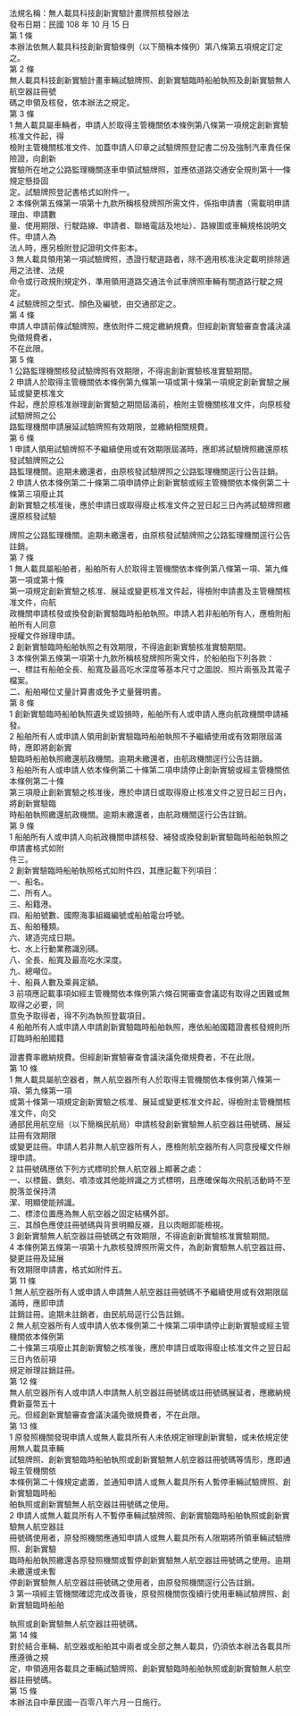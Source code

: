 法規名稱：無人載具科技創新實驗計畫牌照核發辦法  
發布日期：民國 108 年 10 月 15 日  
第 1 條  
本辦法依無人載具科技創新實驗條例（以下簡稱本條例）第八條第五項規定訂定之。  
第 2 條  
無人載具科技創新實驗計畫車輛試驗牌照、創新實驗臨時船舶執照及創新實驗無人航空器註冊號  
碼之申領及核發，依本辦法之規定。  
第 3 條  
1 無人載具屬車輛者，申請人於取得主管機關依本條例第八條第一項規定創新實驗核准文件起，得  
檢附主管機關核准文件、加蓋申請人印章之試驗牌照登記書二份及強制汽車責任保險證，向創新  
實驗所在地之公路監理機關逐車申領試驗牌照，並應依道路交通安全規則第十一條規定懸掛固  
定。試驗牌照登記書格式如附件一。  
2 本條例第五條第一項第十九款所稱核發牌照所需文件，係指申請書（需載明申請理由、申請數  
量、使用期限、行駛路線、申請者、聯絡電話及地址）、路線圖或車輛規格說明文件。申請人為  
法人時，應另檢附登記證明文件影本。  
3 無人載具領用第一項試驗牌照，憑證行駛道路者，除不適用核准決定載明排除適用之法律、法規  
命令或行政規則規定外，準用領用道路交通法令試車牌照車輛有關道路行駛之規定。  
4 試驗牌照之型式、顏色及編號，由交通部定之。  
第 4 條  
申請人申請前條試驗牌照，應依附件二規定繳納規費。但經創新實驗審查會議決議免徵規費者，  
不在此限。  
第 5 條  
1 公路監理機關核發試驗牌照有效期限，不得逾創新實驗核准實驗期間。  
2 申請人於取得主管機關依本條例第九條第一項或第十條第一項規定創新實驗之展延或變更核准文  
件起，應於原核准辦理創新實驗之期間屆滿前，檢附主管機關核准文件，向原核發試驗牌照之公  
路監理機關申請展延試驗牌照有效期限，並繳納相關規費。  
第 6 條  
1 申請人領用試驗牌照不予繼續使用或有效期限屆滿時，應即將試驗牌照繳還原核發試驗牌照之公  
路監理機關。逾期未繳還者，由原核發試驗牌照之公路監理機關逕行公告註銷。  
2 申請人依本條例第二十條第二項申請停止創新實驗或經主管機關依本條例第二十條第三項廢止其  
創新實驗之核准後，應於申請日或取得廢止核准文件之翌日起三日內將試驗牌照繳還原核發試驗  


牌照之公路監理機關。逾期未繳還者，由原核發試驗牌照之公路監理機關逕行公告註銷。  
第 7 條  
1 無人載具屬船舶者，船舶所有人於取得主管機關依本條例第八條第一項、第九條第一項或第十條  
第一項規定創新實驗之核准、展延或變更核准文件起，得檢附申請書及主管機關核准文件，向航  
政機關申請核發或換發創新實驗臨時船舶執照。申請人若非船舶所有人，應檢附船舶所有人同意  
授權文件辦理申請。  
2 創新實驗臨時船舶執照之有效期限，不得逾創新實驗核准實驗期間。  
3 本條例第五條第一項第十九款所稱核發牌照所需文件，於船舶指下列各款：  
一、標註有船舶全長、船寬及最高吃水深度等基本尺寸之圖說、照片兩張及其電子檔案。  
二、船舶噸位丈量計算書或免予丈量聲明書。  
第 8 條  
1 創新實驗臨時船舶執照遺失或毀損時，船舶所有人或申請人應向航政機關申請補發。  
2 船舶所有人或申請人領用創新實驗臨時船舶執照不予繼續使用或有效期限屆滿時，應即將創新實  
驗臨時船舶執照繳還航政機關。逾期未繳還者，由航政機關逕行公告註銷。  
3 船舶所有人或申請人依本條例第二十條第二項申請停止創新實驗或經主管機關依本條例第二十條  
第三項廢止創新實驗之核准後，應於申請日或取得廢止核准文件之翌日起三日內，將創新實驗臨  
時船舶執照繳還航政機關。逾期未繳還者，由航政機關逕行公告註銷。  
第 9 條  
1 船舶所有人或申請人向航政機關申請核發、補發或換發創新實驗臨時船舶執照之申請書格式如附  
件三。  
2 創新實驗臨時船舶執照格式如附件四，其應記載下列項目：  
一、船名。  
二、所有人。  
三、船籍港。  
四、船舶號數、國際海事組織編號或船舶電台呼號。  
五、船舶種類。  
六、建造完成日期。  
七、水上行動業務識別碼。  
八、全長、船寬及最高吃水深度。  
九、總噸位。  
十、船員人數及乘員定額。  
3 前項應記載事項如經主管機關依本條例第六條召開審查會議認有取得之困難或無取得之必要，同  
意免予取得者，得不列為執照登載項目。  
4 船舶所有人或申請人申請創新實驗臨時船舶執照，應依船舶國籍證書核發規則所訂臨時船舶國籍  


證書費率繳納規費。但經創新實驗審查會議決議免徵規費者，不在此限。  
第 10 條  
1 無人載具屬航空器者，無人航空器所有人於取得主管機關依本條例第八條第一項、第九條第一項  
或第十條第一項規定創新實驗之核准、展延或變更核准文件起，得檢附主管機關核准文件，向交  
通部民用航空局（以下簡稱民航局）申請核發創新實驗無人航空器註冊號碼、展延註冊有效期限  
或變更註冊。申請人若非無人航空器所有人，應檢附航空器所有人同意授權文件辦理申請。  
2 註冊號碼應依下列方式標明於無人航空器上顯著之處：  
一、以標籤、鐫刻、噴漆或其他能辨識之方式標明，且應確保每次飛航活動時不至脫落並保持清  
潔、明顯使能辨識。  
二、標漆位置應為無人航空器之固定結構外部。  
三、其顏色應使註冊號碼與背景明顯反襯，且以肉眼即能檢視。  
3 創新實驗無人航空器註冊號碼之有效期限，不得逾創新實驗核准實驗期間。  
4 本條例第五條第一項第十九款核發牌照所需文件，為創新實驗無人航空器註冊、變更註冊及延展  
有效期限申請書，格式如附件五。  
第 11 條  
1 無人航空器所有人或申請人申請無人航空器註冊號碼不予繼續使用或有效期限屆滿時，應即申請  
註銷註冊。逾期未註銷者，由民航局逕行公告註銷。  
2 無人航空器所有人或申請人依本條例第二十條第二項申請停止創新實驗或經主管機關依本條例第  
二十條第三項廢止其創新實驗之核准後，應於申請日或取得廢止核准文件之翌日起三日內依前項  
規定辦理註銷註冊。  
第 12 條  
無人航空器所有人或申請人申請無人航空器註冊號碼或註冊號碼展延者，應繳納規費新臺幣五十  
元。但經創新實驗審查會議決議免徵規費者，不在此限。  
第 13 條  
1 原發照機關發現申請人或無人載具所有人未依規定辦理創新實驗，或未依規定使用無人載具車輛  
試驗牌照、創新實驗臨時船舶執照或創新實驗無人航空器註冊號碼等情形，應即通報主管機關依  
本條例第二十條規定處置，並通知申請人或無人載具所有人暫停車輛試驗牌照、創新實驗臨時船  
舶執照或創新實驗無人航空器註冊號碼之使用。  
2 申請人或無人載具所有人不暫停車輛試驗牌照、創新實驗臨時船舶執照或創新實驗無人航空器註  
冊號碼使用者，原發照機關應通知申請人或無人載具所有人限期將所領車輛試驗牌照、創新實驗  
臨時船舶執照繳還各原發照機關或暫停創新實驗無人航空器註冊號碼之使用。逾期未繳還或未暫  
停創新實驗無人航空器註冊號碼之使用者，由原發照機關逕行公告註銷。  
3 第一項經主管機關確認完成改善後，原發照機關恢復續行使用車輛試驗牌照、創新實驗臨時船舶  


執照或創新實驗無人航空器註冊號碼。  
第 14 條  
對於結合車輛、航空器或船舶其中兩者或全部之無人載具，仍須依本辦法各載具所應遵循之規  
定，申領適用各載具之車輛試驗牌照、創新實驗臨時船舶執照或創新實驗無人航空器註冊號碼。  
第 15 條  
本辦法自中華民國一百零八年六月一日施行。  


